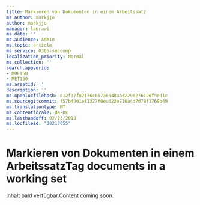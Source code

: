 ```yaml
---
title: Markieren von Dokumenten in einem Arbeitssatz
ms.author: markjjo
author: markjjo
manager: laurawi
ms.date: ''
ms.audience: Admin
ms.topic: article
ms.service: O365-seccomp
localization_priority: Normal
ms.collection: ''
search.appverid:
- MOE150
- MET150
ms.assetid: ''
description: ''
ms.openlocfilehash: d12f37f82176c61736948aa32298276126f9cd1c
ms.sourcegitcommit: f57b4001ef1327f0ea622e716a4d7d78f1769b49
ms.translationtype: MT
ms.contentlocale: de-DE
ms.lasthandoff: 02/23/2019
ms.locfileid: "30213655"
---
```

# <a name="tag-documents-in-a-working-set"></a><span data-ttu-id="305a1-102">Markieren von Dokumenten in einem Arbeitssatz</span><span class="sxs-lookup"><span data-stu-id="305a1-102">Tag documents in a working set</span></span>

<span data-ttu-id="305a1-103">Inhalt bald verfügbar.</span><span class="sxs-lookup"><span data-stu-id="305a1-103">Content coming soon.</span></span>